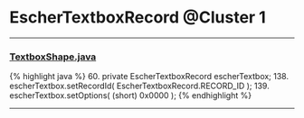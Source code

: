 # EscherTextboxRecord @Cluster 1

***

### [TextboxShape.java](https://searchcode.com/codesearch/view/15642364/)
{% highlight java %}
60. private EscherTextboxRecord escherTextbox;
138.     escherTextbox.setRecordId( EscherTextboxRecord.RECORD_ID );
139.     escherTextbox.setOptions( (short) 0x0000 );
{% endhighlight %}

***

